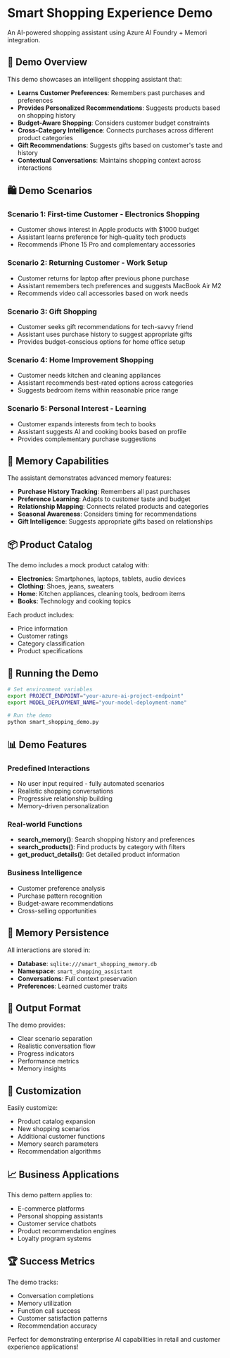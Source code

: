 # Smart Shopping Experience Demo

An AI-powered shopping assistant using Azure AI Foundry + Memori integration.

## 🎯 Demo Overview

This demo showcases an intelligent shopping assistant that:

- **Learns Customer Preferences**: Remembers past purchases and preferences
- **Provides Personalized Recommendations**: Suggests products based on shopping history
- **Budget-Aware Shopping**: Considers customer budget constraints
- **Cross-Category Intelligence**: Connects purchases across different product categories
- **Gift Recommendations**: Suggests gifts based on customer's taste and history
- **Contextual Conversations**: Maintains shopping context across interactions

## 🛍️ Demo Scenarios

### Scenario 1: First-time Customer - Electronics Shopping
- Customer shows interest in Apple products with $1000 budget
- Assistant learns preference for high-quality tech products
- Recommends iPhone 15 Pro and complementary accessories

### Scenario 2: Returning Customer - Work Setup
- Customer returns for laptop after previous phone purchase
- Assistant remembers tech preferences and suggests MacBook Air M2
- Recommends video call accessories based on work needs

### Scenario 3: Gift Shopping
- Customer seeks gift recommendations for tech-savvy friend
- Assistant uses purchase history to suggest appropriate gifts
- Provides budget-conscious options for home office setup

### Scenario 4: Home Improvement Shopping
- Customer needs kitchen and cleaning appliances
- Assistant recommends best-rated options across categories
- Suggests bedroom items within reasonable price range

### Scenario 5: Personal Interest - Learning
- Customer expands interests from tech to books
- Assistant suggests AI and cooking books based on profile
- Provides complementary purchase suggestions

## 🧠 Memory Capabilities

The assistant demonstrates advanced memory features:

- **Purchase History Tracking**: Remembers all past purchases
- **Preference Learning**: Adapts to customer taste and budget
- **Relationship Mapping**: Connects related products and categories
- **Seasonal Awareness**: Considers timing for recommendations
- **Gift Intelligence**: Suggests appropriate gifts based on relationships

## 📦 Product Catalog

The demo includes a mock product catalog with:
- **Electronics**: Smartphones, laptops, tablets, audio devices
- **Clothing**: Shoes, jeans, sweaters
- **Home**: Kitchen appliances, cleaning tools, bedroom items
- **Books**: Technology and cooking topics

Each product includes:
- Price information
- Customer ratings
- Category classification
- Product specifications

## 🚀 Running the Demo

```bash
# Set environment variables
export PROJECT_ENDPOINT="your-azure-ai-project-endpoint"
export MODEL_DEPLOYMENT_NAME="your-model-deployment-name"

# Run the demo
python smart_shopping_demo.py
```

## 📊 Demo Features

### Predefined Interactions
- No user input required - fully automated scenarios
- Realistic shopping conversations
- Progressive relationship building
- Memory-driven personalization

### Real-world Functions
- **search_memory()**: Search shopping history and preferences
- **search_products()**: Find products by category with filters
- **get_product_details()**: Get detailed product information

### Business Intelligence
- Customer preference analysis
- Purchase pattern recognition
- Budget-aware recommendations
- Cross-selling opportunities

## 💾 Memory Persistence

All interactions are stored in:
- **Database**: `sqlite:///smart_shopping_memory.db`
- **Namespace**: `smart_shopping_assistant`
- **Conversations**: Full context preservation
- **Preferences**: Learned customer traits

## 🎨 Output Format

The demo provides:
- Clear scenario separation
- Realistic conversation flow
- Progress indicators
- Performance metrics
- Memory insights

## 🔧 Customization

Easily customize:
- Product catalog expansion
- New shopping scenarios
- Additional customer functions
- Memory search parameters
- Recommendation algorithms

## 📈 Business Applications

This demo pattern applies to:
- E-commerce platforms
- Personal shopping assistants
- Customer service chatbots
- Product recommendation engines
- Loyalty program systems

## 🏆 Success Metrics

The demo tracks:
- Conversation completions
- Memory utilization
- Function call success
- Customer satisfaction patterns
- Recommendation accuracy

Perfect for demonstrating enterprise AI capabilities in retail and customer experience applications!
